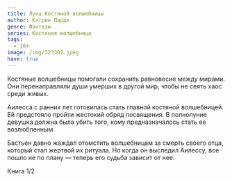 ```yaml
---
title: Луна Костяной волшебницы
author: Кэтрин Парди
genre: Фэнтези
series: Костяная волшебница
tags:
  - 16+
image: /img/323307.jpeg
have: true
---
```

Костяные волшебницы помогали сохранить равновесие между мирами. Они перенаправляли души умерших в другой мир, чтобы не сеять хаос среди живых.

Аилесса с ранних лет готовилась стать главной костяной волшебницей. Ей предстояло пройти жестокий обряд посвящения. В полнолуние девушка должна была убить того, кому предназначалось стать ее возлюбленным.

Бастьен давно жаждал отомстить волшебницам за смерть своего отца, который стал жертвой их ритуала. Но когда он выследил Аилессу, все пошло не по плану — теперь его судьба зависит от нее.

Книга 1/2